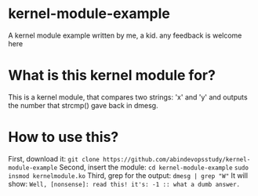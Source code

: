 # kernel-module-example
A kernel module example written by me, a kid. any feedback is welcome here
# What is this kernel module for?
This is a kernel module, that compares two strings: 'x' and 'y' and outputs the number that strcmp() gave back in dmesg.
# How to use this?
First, download it:
`git clone https://github.com/abindevopsstudy/kernel-module-example`
Second, insert the module:
`cd kernel-module-example`
`sudo insmod kernelmodule.ko`
Third, grep for the output:
`dmesg | grep "W"`
It will show:
`Well, [nonsense]: read this! it's: -1 :: what a dumb answer.`
